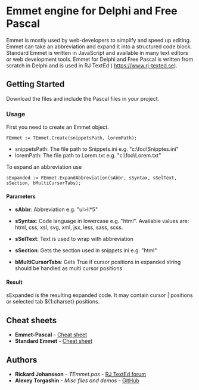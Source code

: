 # Emmet engine for Delphi and Free Pascal

Emmet is mostly used by web-developers to simplify and speed up editing. Emmet can take
an abbreviation and expand it into a structured code block. Standard Emmet is written in
JavaScript and available in many text editors or web development tools. Emmet for Delphi
and Free Pascal is written from scratch in Delphi and is used in RJ TextEd (
https://www.rj-texted.se).

## Getting Started

Download the files and include the Pascal files in your project.

### Usage

First you need to create an Emmet object.

```
FEmmet := TEmmet.Create(snippetsPath, loremPath);
```

* snippetsPath: The file path to Snippets.ini e.g. "c:\foo\Snipptes.ini"
* loremPath: The file path to Lorem.txt e.g. "c:\foo\Lorem.txt"

To expand an abbreviation use

```
sExpanded := FEmmet.ExpandAbbreviation(sAbbr, sSyntax, sSelText, sSection, bMultiCursorTabs);
```

#### Parameters

* **sAbbr**: Abbreviation e.g. "ul>li*5"

* **sSyntax**: Code language in lowercase e.g. "html". Available values are: html, css, xsl, svg, xml, jsx, less, sass, scss.

* **sSelText**: Text is used to wrap with abbreviation

* **sSection**: Gets the section used in snippets.ini e.g. "html"

* **bMultiCursorTabs**: Gets True if cursor positions in expanded string should be handled as multi cursor positions

#### Result
sExpanded is the resulting expanded code. It may contain cursor | positions or selected tab ${1:charset} positions.

## Cheat sheets
* **Emmet-Pascal** - [Cheat sheet](https://www.rj-texted.se/Help/Emmetcheatsheet.html)
* **Standard Emmet** - [Cheat sheet](https://docs.emmet.io/cheat-sheet/)

## Authors

* **Rickard Johansson** - *TEmmet.pas* - [RJ TextEd forum](https://www.rj-texted.se/Forum/index.php)
* **Alexey Torgashin** - *Misc files and demos* - [GitHub](https://github.com/Alexey-T)
